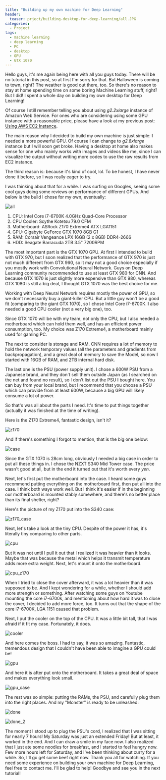 ```yaml
---
title: "Building up my own machine for Deep Learning"
header:
  teaser: prject/building-desktop-for-deep-learning/all.JPG
categories:
  - Project
tags:
  - machine learning
  - deep learning
  - PC
  - desktop
  - GPU
  - GTX 1070
---
```


Hello guys, it's me again being here with all you guys today. There will be no tutorial in this post, so at first I'm sorry for that. But Halloween is coming to town, right? The weather is good out there, too. So there's no reason to stay at home spending time on some boring Machine Learning stuff, right? But I did! I spent a whole day on building my own desktop for Deep Learning!

Of course I still remember telling you about using *g2.2xlarge* instance of Amazon Web Service. For ones who are considering using some GPU instance with a reasonable price, please have a look at my previous post:  
[Using AWS EC2 Instance](https://chunml.github.io/ChunML.github.io/project/Prepare-AWS-Instance/).

The main reason why I decided to build my own machine is just simple: I needed a more powerful GPU. Of course I can change to *g2.8xlarge* instance but I will soon get broke. Having a desktop at home also makes sense for one who mainly works with images and videos like me, since I can visualize the output without writing more codes to use the raw results from EC2 instance.

The third reason is: because it's kind of cool, lol. To be honest, I have never done it before, so I was really eager to try.

I was thinking about that for a while. I was surfing on Googles, seeing some cool guys doing some reviews on performance of different GPUs. And below is the build I chose for my own, eventually:

![all](/images/projects/building-desktop-for-deep-learning/all.JPG)

1. CPU: Intel Core i7-6700K 4.0GHz Quad-Core Processor
2. CPU Cooler: Scythe Kotetsu 79.0 CFM
3. Motherboard: ASRock Z170 Extreme4 ATX LGA1151
4. GPU: Gigabyte GeForce GTX 1070 8GB G1
5. RAM: Corsair Vengeance LPX 16GB (2 x 8GB) DDR4-2666
6. HDD: Seagate Barracuda 2TB 3.5" 7200RPM

The most important part is the GTX 1070 GPU. At first I intended to build with GTX 970, but I soon realized that the performance of GTX 970 is just not much different from GTX 960, so it may not a good choice especially if you mostly work with Convolutional Neural Network. Guys on Deep Learning community recommended to use at least GTX 980 for CNN. And because GTX 1070 is just slightly more expensive than GTX 980, whereas GTX 1080 is still a big deal, I thought GTX 1070 was the best choice for me.

Working with Deep Neural Network requires mostly the power of GPU, so we don't necessarily buy a giant-killer CPU. But a little guy won't be a good fit (comparing to the giant GTX 1070), so I chose Intel Core i7-6700K. I also needed a good CPU cooler (not a very big one), too. 

Since GTX 1070 will be with my team, not only the CPU, but I also needed a motherboard which can hold them well, and has an efficient power consumption, too. My choice was Z170 Extreme4, a motherboard mainly used for gaming PC.

The next to consider is storage and RAM. CNN requires a lot of memory to hold the network temporary values (all the parameters and gradients from backpropagation), and a great deal of memory to save the Model, so now I started with 16GB of RAM, and 2TB internal hard disk.

The last one is the PSU (power supply unit). I chose a 600W PSU from a Japanese brand, and they don't sell them outside Japan (as I searched on the net and found no result), so I don't list out the PSU I bought here. You can buy from your local brand, but I recommend that you choose a PSU which can provide from at least 600W, because a big GPU will likely consume a lot of power.

So that's was all about the parts I need. It's time to put things together (actually it was finished at the time of writing).

Here is the Z170 Extreme4, fantastic design, isn't it?

![z170](/images/projects/building-desktop-for-deep-learning/z170.JPG)

And if there's something I forgot to mention, that is the big one below:

![case](/images/projects/building-desktop-for-deep-learning/case.jpg)

Since the GTX 1070 is 28cm long, obviously I needed a big case in order to put all these things in. I chose the NZXT S340 Mid Tower case. The price wasn't good at all, but in the end it turned out that it's worth every *yen*.

Next, let's first put the motherboard into the case. I heard some guys recommend putting everything on the motherboard first, then put all into the case. I think both ways work well. But I think it's easier if in the beginning our motherboard is mounted stably somewhere, and there's no better place than its final shelter, right?

Here's the picture of my Z170 put into the S340 case:

![z170_case](/images/projects/building-desktop-for-deep-learning/z170_case.JPG)

Next, let's take a look at the tiny CPU. Despite of the power it has, it's literally tiny comparing to other parts.

![cpu](/images/projects/building-desktop-for-deep-learning/cpu.JPG)

But it was not until I pull it out that I realized it was heavier than it looks. Maybe that was because the metal which helps it transmit temperature adds more extra weight. Next, let's mount it onto the motherboard.

![cpu_z170](/images/projects/building-desktop-for-deep-learning/cpu_z170.JPG)

When I tried to close the cover afterward, it was a lot heavier than it was supposed to be. And I kept wondering for a while, whether I should add more strength or something. After watching some guys on Youtube mounting the core i7-6700k, and mentioning about how hard it was to close the cover, I decided to add more force, too. It turns out that the shape of the core i7-6700K, LGA 1151 caused that problem.

Next, I put the cooler on the top of the CPU. It was a little bit tall, that I was afraid if it fit my case. Fortunately, it does.

![cooler](/images/projects/building-desktop-for-deep-learning/cooler.JPG)

And here comes the boss. I had to say, it was so amazing. Fantastic, tremendous design that I couldn't have been able to imagine a GPU could be!

![gpu](/images/projects/building-desktop-for-deep-learning/gpu.JPG)

And here it is after put onto the motherboard. It takes a great deal of space and makes everything look small.

![gpu_case](/images/projects/building-desktop-for-deep-learning/gpu_case.JPG)

The rest was so simple: putting the RAMs, the PSU, and carefully plug them into the right places. And my "Monster" is ready to be unleashed:

![done](/images/projects/building-desktop-for-deep-learning/done.jpg)

![done_2](/images/projects/building-desktop-for-deep-learning/done_2.jpg)

The moment I stood up to plug the PSU's cord, I realized that I was sitting for nearly 7 hours! My Saturday was just an extended Friday! But at least, it worked in the end. And I can draw a smile in my face now. I also realized that I just ate some noodles for breakfast, and I started to feel hungry now. Few more hours left for Saturday, and I've been thinking about curry for a while. So, I'll go get some beef right now. Thank you all for watching. If you need some experience on building your own machine for Deep Learning, feel free to contact me. I'll be glad to help! Goodbye and see you in the next tutorial!


